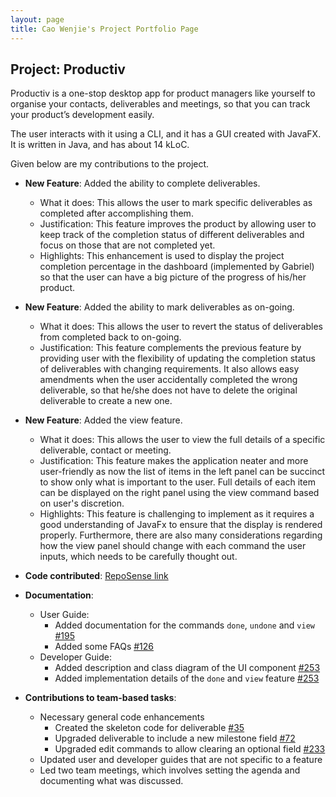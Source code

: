 ```yaml
---
layout: page
title: Cao Wenjie's Project Portfolio Page
---
```


## Project: Productiv

Productiv is a one-stop desktop app for product managers like yourself to organise your contacts, deliverables and 
meetings, so that you can track your product’s development easily. 

The user interacts with it using a CLI, and it has a GUI created with JavaFX. It is written in Java, and has about 14 kLoC.

Given below are my contributions to the project.

* **New Feature**: Added the ability to complete deliverables.
  * What it does: This allows the user to mark specific deliverables as completed after accomplishing them.
  * Justification: This feature improves the product by allowing user to keep track of the completion status of different deliverables and 
  focus on those that are not completed yet.
  * Highlights: This enhancement is used to display the project completion percentage in the dashboard (implemented by Gabriel) so 
  that the user can have a big picture of the progress of his/her product.
  
* **New Feature**: Added the ability to mark deliverables as on-going.
  * What it does: This allows the user to revert the status of deliverables from completed back to on-going.
  * Justification: This feature complements the previous feature by providing user with the flexibility of updating the completion
  status of deliverables with changing requirements. It also allows easy amendments when the user accidentally completed the wrong deliverable,
  so that he/she does not have to delete the original deliverable to create a new one. 
 
* **New Feature**: Added the view feature.
    * What it does: This allows the user to view the full details of a specific deliverable, contact or meeting.
    * Justification: This feature makes the application neater and more user-friendly as now the list of items in the left panel
    can be succinct to show only what is important to the user. Full details of each item can be displayed on the right panel using
    the view command based on user's discretion.
    * Highlights: This feature is challenging to implement as it requires a good understanding of JavaFx to ensure that the display is 
    rendered properly. Furthermore, there are also many considerations regarding how the view panel should change with each command the user
    inputs, which needs to be carefully thought out.

* **Code contributed**: [RepoSense link](https://nus-cs2103-ay2021s1.github.io/tp-dashboard/#breakdown=true&search=shadowezz&sort=groupTitle&sortWithin=title&since=2020-08-14&timeframe=commit&mergegroup=&groupSelect=groupByRepos&checkedFileTypes=docs~functional-code~test-code~other)

* **Documentation**:
  * User Guide:
    * Added documentation for the commands `done`, `undone` and `view` [\#195](https://github.com/AY2021S1-CS2103T-F11-2/tp/pull/195)
    * Added some FAQs [\#126](https://github.com/AY2021S1-CS2103T-F11-2/tp/pull/126)
  * Developer Guide:
    * Added description and class diagram of the UI component [\#253](https://github.com/AY2021S1-CS2103T-F11-2/tp/pull/253)
    * Added implementation details of the `done` and `view` feature [\#253](https://github.com/AY2021S1-CS2103T-F11-2/tp/pull/253)
   
* **Contributions to team-based tasks**:
  * Necessary general code enhancements
       * Created the skeleton code for deliverable [\#35](https://github.com/AY2021S1-CS2103T-F11-2/tp/pull/35)
       * Upgraded deliverable to include a new milestone field [\#72](https://github.com/AY2021S1-CS2103T-F11-2/tp/pull/72)
       * Upgraded edit commands to allow clearing an optional field [\#233](https://github.com/AY2021S1-CS2103T-F11-2/tp/pull/233)
  * Updated user and developer guides that are not specific to a feature 
  * Led two team meetings, which involves setting the agenda and documenting what was discussed.


